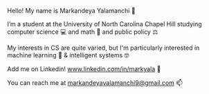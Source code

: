 Hello! My name is Markandeya Yalamanchi 👋

I’m a student at the University of North Carolina Chapel Hill studying computer science 💻 and math 🔢 and public policy ⚖️

My interests in CS are quite varied, but I'm particularly interested in machine learning 🧠 & intelligent systems 🤓

Add me on Linkedin! www.linkedin.com/in/markyala 🔗

You can reach me at markandeyayalamanchi9@gmail.com 📫
